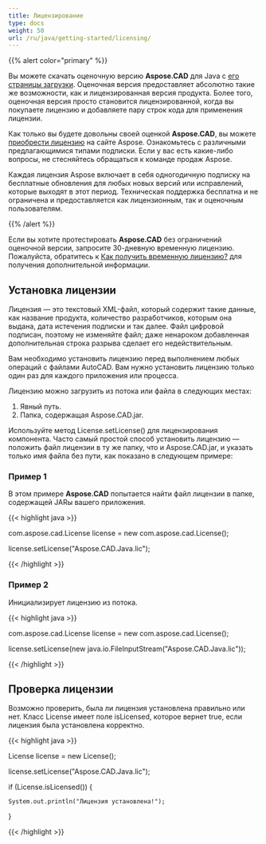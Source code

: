 ```yaml
---
title: Лицензирование
type: docs
weight: 50
url: /ru/java/getting-started/licensing/
---
```


{{% alert color="primary" %}}

Вы можете скачать оценочную версию **Aspose.CAD** для Java с [его страницы загрузки](https://releases.aspose.com/java/repo/com/aspose/aspose-cad/). Оценочная версия предоставляет абсолютно такие же возможности, как и лицензированная версия продукта. Более того, оценочная версия просто становится лицензированной, когда вы покупаете лицензию и добавляете пару строк кода для применения лицензии.

Как только вы будете довольны своей оценкой **Aspose.CAD**, вы можете [приобрести лицензию](https://purchase.aspose.com/buy) на сайте Aspose. Ознакомьтесь с различными предлагающимися типами подписки. Если у вас есть какие-либо вопросы, не стесняйтесь обращаться к команде продаж Aspose.

Каждая лицензия Aspose включает в себя одногодичную подписку на бесплатные обновления для любых новых версий или исправлений, которые выходят в этот период. Техническая поддержка бесплатна и не ограничена и предоставляется как лицензионным, так и оценочным пользователям.

{{% /alert %}}

Если вы хотите протестировать **Aspose.CAD** без ограничений оценочной версии, запросите 30-дневную временную лицензию. Пожалуйста, обратитесь к [Как получить временную лицензию?](https://purchase.aspose.com/temporary-license) для получения дополнительной информации.

## **Установка лицензии**

Лицензия — это текстовый XML-файл, который содержит такие данные, как название продукта, количество разработчиков, которым она выдана, дата истечения подписки и так далее. Файл цифровой подписан, поэтому не изменяйте файл; даже ненароком добавленная дополнительная строка разрыва сделает его недействительным.

Вам необходимо установить лицензию перед выполнением любых операций с файлами AutoCAD. Вам нужно установить лицензию только один раз для каждого приложения или процесса.

Лицензию можно загрузить из потока или файла в следующих местах:

1. Явный путь.
1. Папка, содержащая Aspose.CAD.jar.

Используйте метод License.setLicense() для лицензирования компонента. Часто самый простой способ установить лицензию — положить файл лицензии в ту же папку, что и Aspose.CAD.jar, и указать только имя файла без пути, как показано в следующем примере:

### **Пример 1**

В этом примере **Aspose.CAD** попытается найти файл лицензии в папке, содержащей JARы вашего приложения.

{{< highlight java >}}

com.aspose.cad.License license = new com.aspose.cad.License();

license.setLicense("Aspose.CAD.Java.lic");

{{< /highlight >}}

### **Пример 2**

Инициализирует лицензию из потока.

{{< highlight java >}}

com.aspose.cad.License license = new com.aspose.cad.License();

license.setLicense(new java.io.FileInputStream("Aspose.CAD.Java.lic"));

{{< /highlight >}}

## **Проверка лицензии**

Возможно проверить, была ли лицензия установлена правильно или нет. Класс License имеет поле isLicensed, которое вернет true, если лицензия была установлена корректно.

{{< highlight java >}}

License license = new License();

license.setLicense("Aspose.CAD.Java.lic");

if (License.isLicensed()) {

    System.out.println("Лицензия установлена!");

}

{{< /highlight >}}
